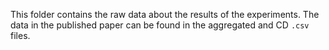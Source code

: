 This folder contains the raw data about the results of the experiments.
The data in the published paper can be found in the aggregated and CD `.csv` files.
